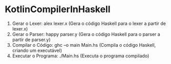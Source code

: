 # KotlinCompilerInHaskell

1. Gerar o Lexer: alex lexer.x (Gera o código Haskell para o lexer a partir de lexer.x)
2. Gerar o Parser: happy parser.y (Gera o código Haskell para o parser a partir de
parser.y)
3. Compilar o Código: ghc –o main Main.hs (Compila o código Haskell, criando um
executável)
4. Executar o Programa: ./Main.hs (Executa o programa compilado)
